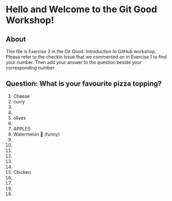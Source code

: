# Hello and Welcome to the Git Good Workshop! 

## About 

This file is Exercise 2 in the Git Good: Introduction to GitHub workshop. 
Please refer to the checkin Issue that we commented on in Exercise 1 to find your number. Then add your answer to the question beside your corresponding number.

## Question: What is your favourite pizza topping?


1. Cheese
2. curry
3. 
4. 
5. olives
6. 
7. APPLES
8. Watermelon 🍉 (funny) 
9. 
10. 
11. 
12. 
13. 
14. 
15. Chicken
16. 
17. 
18. 
19. 

